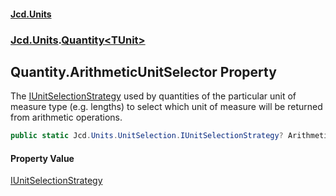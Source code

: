 #### [Jcd.Units](index.md 'index')
### [Jcd.Units](Jcd.Units.md 'Jcd.Units').[Quantity&lt;TUnit&gt;](Quantity_TUnit_.md 'Jcd.Units.Quantity<TUnit>')

## Quantity<TUnit>.ArithmeticUnitSelector Property

The [IUnitSelectionStrategy](IUnitSelectionStrategy.md 'Jcd.Units.UnitSelection.IUnitSelectionStrategy') used by quantities of the particular unit of  
measure type (e.g. lengths) to select which unit of measure will be returned from arithmetic operations.

```csharp
public static Jcd.Units.UnitSelection.IUnitSelectionStrategy? ArithmeticUnitSelector { get; set; }
```

#### Property Value
[IUnitSelectionStrategy](IUnitSelectionStrategy.md 'Jcd.Units.UnitSelection.IUnitSelectionStrategy')